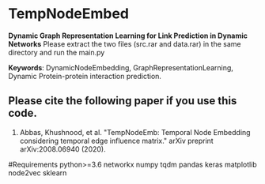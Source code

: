 # TempNodeEmbed
**Dynamic Graph Representation Learning for Link Prediction in Dynamic Networks** 
Please extract the two files (src.rar and data.rar) in the same directory and run the main.py
 
**Keywords**: DynamicNodeEmbedding, GraphRepresentationLearning, Dynamic Protein-protein interaction prediction. 
## Please cite the following paper if you use this code. 

1. Abbas, Khushnood, et al. "TempNodeEmb: Temporal Node Embedding considering temporal edge influence matrix." arXiv preprint arXiv:2008.06940 (2020).



#Requirements
python>=3.6
networkx
numpy
tqdm
pandas
keras
matplotlib
node2vec
sklearn
